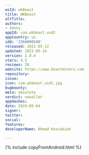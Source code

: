 ```yaml
---
wsId: wkBeast
title: WKBeast
altTitle: 
authors:
- danny
appId: com.wkbeast.usdt
appCountry: us
idd: '1566000240'
released: 2021-05-12
updated: 2022-05-14
version: 2.0.4
stars: 4.5
reviews: 26
website: https://www.beastminers.com
repository: 
issue: 
icon: com.wkbeast.usdt.jpg
bugbounty: 
meta: obsolete
verdict: nowallet
appHashes: 
date: 2024-05-04
signer: 
twitter: 
social: 
features: 
developerName: Ahmad Kassabieh

---
```


{% include copyFromAndroid.html %}
